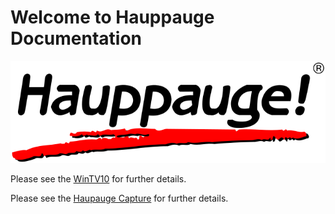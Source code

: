 # Welcome to Hauppauge Documentation
![](images/hc_images/image001.png)

Please see the [WinTV10](wintv10.md) for further details.

Please see the [Haupauge Capture](hauppauge_capture.md) for further details.
